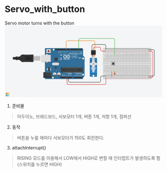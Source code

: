 # Servo_with_button
Servo motor turns with the button
![kinkercad](Button_Push_Servo.png)

1. 준비물
>아두이노, 브래드보드, 서보모터 1개, 버튼 1개, 저항 1개, 점퍼선

2. 동작
>버튼을 누를 때마다 서보모터가 150도 회전한다.

3. attachInterrupt()
>RISING 모드를 이용해서 LOW에서 HIGH로 변할 때 인터럽트가 발생하도록 함(스위치를 누르면 HIGH)
